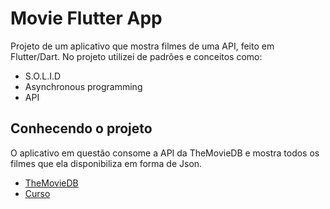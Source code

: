 # Movie Flutter App

Projeto de um aplicativo que mostra filmes de uma API, feito em Flutter/Dart. No projeto utilizei de padrões e conceitos como:

-  S.O.L.I.D
-  Asynchronous programming
-  API

## Conhecendo o projeto

O aplicativo em questão consome a API da TheMovieDB e mostra todos os filmes que ela disponibiliza em forma de Json.

- [TheMovieDB](https://www.themoviedb.org/)
- [Curso](https://youtube.com/playlist?list=PLRpTFz5_57cvo0CHf-AnojOvpznz8YO7S)
